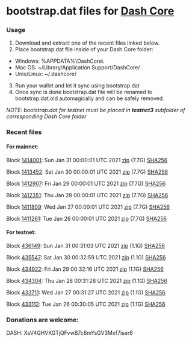 # bootstrap.dat files for [Dash Core](https://github.com/dashpay/dash)

### Usage

1. Download and extract one of the recent files linked below.
2. Place bootstrap.dat file inside of your Dash Core folder:
 - Windows: %APPDATA%\DashCore\
 - Mac OS: ~/Library/Application Support/DashCore/
 - Unix/Linux: ~/.dashcore/
3. Run your wallet and let it sync using bootstrap.dat
4. Once sync is done bootstrap.dat file will be renamed to bootstrap.dat.old automagically and can be safely removed.

_NOTE: bootstrap.dat for testnet must be placed in **testnet3** subfolder of corresponding Dash Core folder_

### Recent files

#### For mainnet:

Block [1414001](https://insight.dash.org/insight/block/0000000000000007d656ff5204ead47c44949fd00f017e5fc6ac2975c07b4348): Sun Jan 31 00:00:01 UTC 2021 [zip](https://dash-bootstrap.ams3.digitaloceanspaces.com/mainnet/2021-01-31/bootstrap.dat.zip) (7.7G) [SHA256](https://dash-bootstrap.ams3.digitaloceanspaces.com/mainnet/2021-01-31/sha256.txt)

Block [1413452](https://insight.dash.org/insight/block/000000000000000d6b63328d48f3b7f81ae1ecbece6df56ca80217a2231dbcf8): Sat Jan 30 00:00:01 UTC 2021 [zip](https://dash-bootstrap.ams3.digitaloceanspaces.com/mainnet/2021-01-30/bootstrap.dat.zip) (7.7G) [SHA256](https://dash-bootstrap.ams3.digitaloceanspaces.com/mainnet/2021-01-30/sha256.txt)

Block [1412907](https://insight.dash.org/insight/block/0000000000000016335d458c41773c52e6691210bdb52fefdda9583b7752d2cf): Fri Jan 29 00:00:01 UTC 2021 [zip](https://dash-bootstrap.ams3.digitaloceanspaces.com/mainnet/2021-01-29/bootstrap.dat.zip) (7.7G) [SHA256](https://dash-bootstrap.ams3.digitaloceanspaces.com/mainnet/2021-01-29/sha256.txt)

Block [1412351](https://insight.dash.org/insight/block/0000000000000007ab29f9fdca4e286f5723febb58bf7a338eba6dd21dd4ed5b): Thu Jan 28 00:00:01 UTC 2021 [zip](https://dash-bootstrap.ams3.digitaloceanspaces.com/mainnet/2021-01-28/bootstrap.dat.zip) (7.7G) [SHA256](https://dash-bootstrap.ams3.digitaloceanspaces.com/mainnet/2021-01-28/sha256.txt)

Block [1411809](https://insight.dash.org/insight/block/0000000000000007e0e66d0324001649c56d7b96fe1511a4d9d32f70322d9726): Wed Jan 27 00:00:01 UTC 2021 [zip](https://dash-bootstrap.ams3.digitaloceanspaces.com/mainnet/2021-01-27/bootstrap.dat.zip) (7.7G) [SHA256](https://dash-bootstrap.ams3.digitaloceanspaces.com/mainnet/2021-01-27/sha256.txt)

Block [1411261](https://insight.dash.org/insight/block/0000000000000016201c2db624f7d775f12f6cf65c5e6e98d1c0eb95e7924664): Tue Jan 26 00:00:01 UTC 2021 [zip](https://dash-bootstrap.ams3.digitaloceanspaces.com/mainnet/2021-01-26/bootstrap.dat.zip) (7.7G) [SHA256](https://dash-bootstrap.ams3.digitaloceanspaces.com/mainnet/2021-01-26/sha256.txt)


#### For testnet:

Block [436149](https://testnet-insight.dashevo.org/insight/block/0000025166189d0ac7d73d90b2c18cc99f6665c5f0767503e947c9a655d4722b): Sun Jan 31 00:31:03 UTC 2021 [zip](https://dash-bootstrap.ams3.digitaloceanspaces.com/testnet/2021-01-31/bootstrap.dat.zip) (1.1G) [SHA256](https://dash-bootstrap.ams3.digitaloceanspaces.com/testnet/2021-01-31/sha256.txt)

Block [435547](https://testnet-insight.dashevo.org/insight/block/000000fe1f717891c622ea1d27d9b69128f2a60c832a6460ddf501a6eec101af): Sat Jan 30 00:32:59 UTC 2021 [zip](https://dash-bootstrap.ams3.digitaloceanspaces.com/testnet/2021-01-30/bootstrap.dat.zip) (1.1G) [SHA256](https://dash-bootstrap.ams3.digitaloceanspaces.com/testnet/2021-01-30/sha256.txt)

Block [434922](https://testnet-insight.dashevo.org/insight/block/0000011b9895fdc029380981337bd89f0996f9e8595273f26255873e8ec4f1cc): Fri Jan 29 00:32:16 UTC 2021 [zip](https://dash-bootstrap.ams3.digitaloceanspaces.com/testnet/2021-01-29/bootstrap.dat.zip) (1.1G) [SHA256](https://dash-bootstrap.ams3.digitaloceanspaces.com/testnet/2021-01-29/sha256.txt)

Block [434304](https://testnet-insight.dashevo.org/insight/block/0000012bd56d94dfc7396e8140f90aa2c4c3384332e4ed4e1b59a04757f4067b): Thu Jan 28 00:31:28 UTC 2021 [zip](https://dash-bootstrap.ams3.digitaloceanspaces.com/testnet/2021-01-28/bootstrap.dat.zip) (1.1G) [SHA256](https://dash-bootstrap.ams3.digitaloceanspaces.com/testnet/2021-01-28/sha256.txt)

Block [433711](https://testnet-insight.dashevo.org/insight/block/0000022effc8ccaf62359e61af34c2226779cc4ce7c3b71b0cc5c89b04c4c7b6): Wed Jan 27 00:31:27 UTC 2021 [zip](https://dash-bootstrap.ams3.digitaloceanspaces.com/testnet/2021-01-27/bootstrap.dat.zip) (1.1G) [SHA256](https://dash-bootstrap.ams3.digitaloceanspaces.com/testnet/2021-01-27/sha256.txt)

Block [433112](https://testnet-insight.dashevo.org/insight/block/0000006645929970ba4753bd7a16c828c9024c240cae9ddb3a74004fdc4ca30a): Tue Jan 26 00:30:05 UTC 2021 [zip](https://dash-bootstrap.ams3.digitaloceanspaces.com/testnet/2021-01-26/bootstrap.dat.zip) (1.1G) [SHA256](https://dash-bootstrap.ams3.digitaloceanspaces.com/testnet/2021-01-26/sha256.txt)


### Donations are welcome:

DASH: XsV4GHVKGTjQFvwB7c6mYsGV3Mxf7iser6
